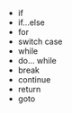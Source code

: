 * if  
* if...else  
* for  
* switch case  
* while  
* do... while  
* break  
* continue  
* return  
* goto  